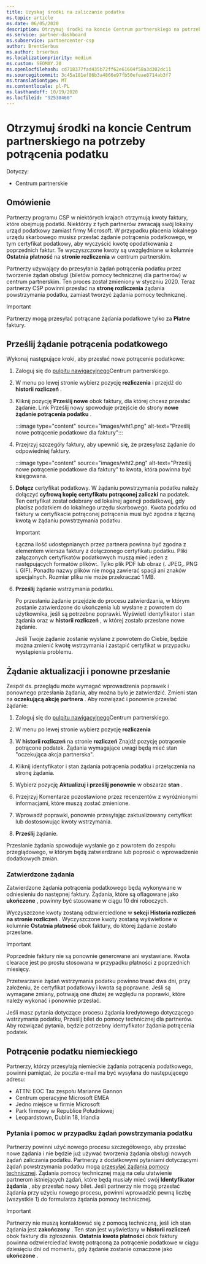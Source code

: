 ```yaml
---
title: Uzyskaj środki na zaliczanie podatku
ms.topic: article
ms.date: 06/05/2020
description: Otrzymuj środki na koncie Centrum partnerskiego na potrzeby potrącenia podatku. Informacje obejmują kroki przesyłania żądania potrącenia podatku.
ms.service: partner-dashboard
ms.subservice: partnercenter-csp
author: BrentSerbus
ms.author: brserbus
ms.localizationpriority: medium
ms.custom: SEOMAY.20
ms.openlocfilehash: cd718377fad435b72ff62e61604f58a3d302dc11
ms.sourcegitcommit: 3c45a181ef86b3a4866e97fb50efeae8714ab3f7
ms.translationtype: MT
ms.contentlocale: pl-PL
ms.lasthandoff: 10/19/2020
ms.locfileid: "92530460"
---
```

# <a name="receive-credit-on-your-partner-center-account-for-tax-withholding"></a>Otrzymuj środki na koncie Centrum partnerskiego na potrzeby potrącenia podatku

Dotyczy:

- Centrum partnerskie

## <a name="overview"></a>Omówienie

Partnerzy programu CSP w niektórych krajach otrzymują kwoty faktury, które obejmują podatki. Niektórzy z tych partnerów zwracają swój lokalny urząd podatkowy zamiast firmy Microsoft. W przypadku płacenia lokalnego urzędu skarbowego musisz przesłać żądanie potrącenia podatkowego, w tym certyfikat podatkowy, aby wyczyścić kwotę opodatkowania z poprzednich faktur. Te wyczyszczone kwoty są uwzględniane w kolumnie **Ostatnia płatność** na **stronie rozliczenia** w centrum partnerskim.

Partnerzy używający do przesyłania żądań potrącenia podatku przez tworzenie żądań obsługi (biletów pomocy technicznej dla partnerów) w centrum partnerskim. Ten proces został zmieniony w styczniu 2020. Teraz partnerzy CSP powinni przesłać na **stronę rozliczenia** żądania powstrzymania podatku, zamiast tworzyć żądania pomocy technicznej.

> [!IMPORTANT]
> Partnerzy mogą przesyłać potrącane żądania podatkowe tylko za **Płatne** faktury.

## <a name="submit-a-tax-withholding-request"></a>Prześlij żądanie potrącenia podatkowego

Wykonaj następujące kroki, aby przesłać nowe potrącenie podatkowe:

1. Zaloguj się do [pulpitu nawigacyjnego](https://partner.microsoft.com/dashboard/home)Centrum partnerskiego.

2. W menu po lewej stronie wybierz pozycję **rozliczenia** i przejdź do **historii rozliczeń** .

3. Kliknij pozycję **Prześlij nowe** obok faktury, dla której chcesz przesłać żądanie. Link Prześlij nowy spowoduje przejście do strony **nowe żądanie potrącenia podatku** .

   :::image type="content" source="images/wht1.png" alt-text="Prześlij nowe potrącenie podatkowe dla faktury":::

4. Przejrzyj szczegóły faktury, aby upewnić się, że przesyłasz żądanie do odpowiedniej faktury.

   :::image type="content" source="images/wht2.png" alt-text="Prześlij nowe potrącenie podatkowe dla faktury" to kwota, która powinna być księgowana.

6. **Dołącz** certyfikat podatkowy. W żądaniu powstrzymania podatku należy dołączyć **cyfrową kopię** **certyfikatu potrąconej zaliczki** na podatek. Ten certyfikat został odebrany od lokalnej agencji podatkowej, gdy płacisz podatkiem do lokalnego urzędu skarbowego. Kwota podatku od faktury w certyfikacie potrąconej potrącenia musi być zgodna z łączną kwotą w żądaniu powstrzymania podatku.

   > [!IMPORTANT]
   > Łączna ilość udostępnianych przez partnera powinna być zgodna z elementem wiersza faktury z dołączonego certyfikatu podatku. Pliki załączonych certyfikatów podatkowych muszą mieć jeden z następujących formatów plików:. Tylko plik PDF lub obraz (. JPEG,. PNG i. GIF). Ponadto nazwy plików nie mogą zawierać spacji ani znaków specjalnych. Rozmiar pliku nie może przekraczać 1 MB.

7. **Prześlij** żądanie wstrzymania podatku.

   Po przesłaniu żądanie przejdzie do procesu zatwierdzania, w którym zostanie zatwierdzone do ukończenia lub wysłane z powrotem do użytkownika, jeśli są potrzebne poprawki. Wyświetl identyfikator i stan żądania oraz w **historii rozliczeń** , w której zostało przesłane nowe żądanie.

   Jeśli Twoje żądanie zostanie wysłane z powrotem do Ciebie, będzie można zmienić kwotę wstrzymania i zastąpić certyfikat w przypadku wystąpienia problemu.

## <a name="update-request-and-resubmit"></a>Żądanie aktualizacji i ponowne przesłanie

Zespół ds. przeglądu może wymagać wprowadzenia poprawek i ponownego przesłania żądania, aby można było je zatwierdzić. Zmieni stan na **oczekującą akcję partnera** . Aby rozwiązać i ponownie przesłać żądanie:

1. Zaloguj się do [pulpitu nawigacyjnego](https://partner.microsoft.com/dashboard/home)Centrum partnerskiego.

2. W menu po lewej stronie wybierz pozycję **rozliczenia**

3. W **historii rozliczeń** na stronie **rozliczeń** Znajdź pozycję potrącenie potrącone podatek. Żądania wymagające uwagi będą mieć stan "oczekująca akcja partnerska".

4. Kliknij identyfikator i stan żądania potrącenia podatku i przełączenia na stronę żądania.

5. Wybierz pozycję **Aktualizuj i prześlij ponownie** w obszarze **stan** .

6. Przejrzyj Komentarze pozostawione przez recenzentów z wyróżnionymi informacjami, które muszą zostać zmienione.

7. Wprowadź poprawki, ponownie przesyłając zaktualizowany certyfikat lub dostosowując kwoty wstrzymania.

8. **Prześlij** żądanie.

Przesłanie żądania spowoduje wysłanie go z powrotem do zespołu przeglądowego, w którym będą zatwierdzane lub poprosić o wprowadzenie dodatkowych zmian.

### <a name="approved-requests"></a>Zatwierdzone żądania

Zatwierdzone żądania potrącenia podatkowego będą wykonywane w odniesieniu do następnej faktury. Żądania, które są oflagowane jako **ukończone** , powinny być stosowane w ciągu 10 dni roboczych. 

Wyczyszczone kwoty zostaną odzwierciedlone w **sekcji Historia rozliczeń na stronie rozliczeń** . Wyczyszczone kwoty zostaną wyświetlone w kolumnie **Ostatnia płatność** obok faktury, do której żądanie zostało przesłane.

   > [!IMPORTANT]
   > Poprzednie faktury nie są ponownie generowane ani wystawiane. Kwota clearace jest po prostu stosowana w przypadku płatności z poprzednich miesięcy.

Przetwarzanie żądań wstrzymania podatku powinno trwać dwa dni, przy założeniu, że certyfikat podatkowy i kwota są poprawne. Jeśli są wymagane zmiany, potrwają one dłużej ze względu na poprawki, które należy wykonać i ponownie przesłać.

Jeśli masz pytania dotyczące procesu żądania kredytowego dotyczącego wstrzymania podatku, Prześlij bilet do pomocy technicznej dla partnerów. Aby rozwiązać pytania, będzie potrzebny identyfikator żądania potrącenia podatek.

## <a name="german-tax-withholding"></a>Potrącenie podatku niemieckiego

Partnerzy, którzy przesyłają niemieckie żądania potrącenia podatkowego, powinni pamiętać, że poczta e-mail ma być wysyłana do następującego adresu:

- ATTN: EOC Tax zespołu Marianne Gannon
- Centrum operacyjne Microsoft EMEA
- Jedno miejsce w firmie Microsoft
- Park firmowy w Republice Południowej
- Leopardstown, Dublin 18, Irlandia

### <a name="questions-and-assistance-for-tax-withholding-requests"></a>Pytania i pomoc w przypadku żądań powstrzymania podatku

Partnerzy powinni użyć nowego procesu szczegółowego, aby przesłać nowe żądania i nie będzie już używać tworzenia żądania obsługi nowych żądań zaliczania podatku. Partnerzy z dodatkowymi pytaniami dotyczącymi żądań powstrzymania podatku mogą [przesyłać żądania pomocy technicznej](https://partner.microsoft.com/dashboard/support/csp/servicerequests/create?stage=2&topicid=9227afa6-babf-3917-acee-67db7860f5ed). Żądania pomocy technicznej mają na celu ułatwienie partnerom istniejących żądań, które będą musiały mieć swój **Identyfikator żądania** , aby przesłać nowy bilet. Jeśli partnerzy nie mogą przesłać żądania przy użyciu nowego procesu, powinni wprowadzić pewną liczbę (wszystkie 1) do formularza żądania pomocy technicznej. 

   > [!IMPORTANT]
   > Partnerzy nie muszą kontaktować się z pomocą techniczną, jeśli ich stan żądania jest **zakończony** . Ten stan jest wyświetlany w **historii rozliczeń** obok faktury dla zgłoszenia. **Ostatnia kwota płatności** obok faktury powinna odzwierciedlać kwotę potrąconą za potrącenie podatkowe w ciągu dziesięciu dni od momentu, gdy żądanie zostanie oznaczone jako **ukończone** .
